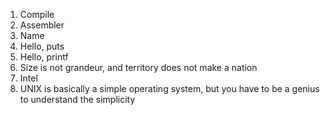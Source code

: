 1. Compile
2. Assembler
3. Name
4. Hello, puts
5. Hello, printf
6. Size is not grandeur, and territory does not make a nation
7. Intel
8. UNIX is basically a simple operating system, but you have to be a genius to understand the simplicity
